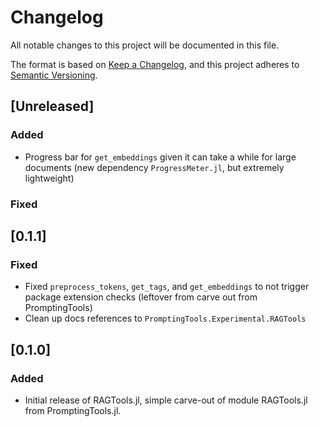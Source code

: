 # Changelog
All notable changes to this project will be documented in this file.

The format is based on [Keep a Changelog](https://keepachangelog.com/en/1.0.0/),
and this project adheres to [Semantic Versioning](https://semver.org/spec/v2.0.0.html).

## [Unreleased]

### Added
- Progress bar for `get_embeddings` given it can take a while for large documents (new dependency `ProgressMeter.jl`, but extremely lightweight)

### Fixed

## [0.1.1]

### Fixed
- Fixed `preprocess_tokens`, `get_tags`, and `get_embeddings` to not trigger package extension checks (leftover from carve out from PromptingTools)
- Clean up docs references to `PromptingTools.Experimental.RAGTools`

## [0.1.0]

### Added
- Initial release of RAGTools.jl, simple carve-out of module RAGTools.jl from PromptingTools.jl.
